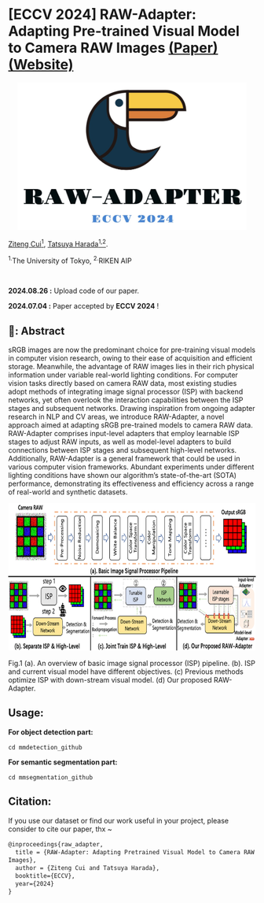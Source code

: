 # [ECCV 2024] RAW-Adapter: Adapting Pre-trained Visual Model to Camera RAW Images [(Paper)]() [(Website)](https://cuiziteng.github.io/RAW_Adapter_web/)

<div align="center">
  <img src="./pics/logo.jpg" height="300">
</div>


[Ziteng Cui<sup>1</sup>](https://cuiziteng.github.io/), 
[Tatsuya Harada<sup>1,2</sup>](https://www.mi.t.u-tokyo.ac.jp/harada/). 

<sup>1.</sup>The University of Tokyo, <sup>2.</sup>RIKEN AIP

<br/>

**2024.08.26 :** Upload code of our paper. 

**2024.07.04 :** Paper accepted by **ECCV 2024** ! 

## 🦆: Abstract 

sRGB images are now the predominant choice for pre-training visual models in computer vision research, owing to their ease of acquisition and efficient storage. Meanwhile, the advantage of RAW images lies in their rich physical information under variable real-world lighting conditions. For computer vision tasks directly based on camera RAW data, most existing studies adopt methods of integrating image signal processor (ISP) with backend networks, yet often overlook the interaction capabilities between the ISP stages and subsequent networks. Drawing inspiration from ongoing adapter research in NLP and CV areas, we introduce RAW-Adapter, a novel approach aimed at adapting sRGB pre-trained models to camera RAW data. RAW-Adapter comprises input-level adapters that employ learnable ISP stages to adjust RAW inputs, as well as model-level adapters to build connections between ISP stages and subsequent high-level networks. Additionally, RAW-Adapter is a general framework that could be used in various computer vision frameworks. Abundant experiments under different lighting conditions have shown our algorithm’s state-of-the-art (SOTA) performance, demonstrating its effectiveness and efficiency across a range of real-world and synthetic datasets.

<div align="center">
  <img src="./pics/Fig1.png" height="300">
</div>
<p align="left">
Fig.1 (a). An overview of basic image signal processor (ISP) pipeline. (b). ISP and current visual model have different objectives. (c) Previous methods optimize ISP with down-stream visual model. (d) Our proposed RAW-Adapter.
</p>

## Usage:

**For object detection part:**

```
cd mmdetection_github
```

**For semantic segmentation part:**

```
cd mmsegmentation_github
```

## Citation:

If you use our dataset or find our work useful in your project, please consider to cite our paper, thx ~

```
@inproceedings{raw_adapter,
  title = {RAW-Adapter: Adapting Pretrained Visual Model to Camera RAW Images},
  author = {Ziteng Cui and Tatsuya Harada},
  booktitle={ECCV},
  year={2024}
}
```
